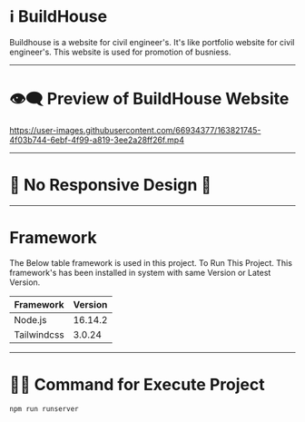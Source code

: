 # ℹ️ BuildHouse

Buildhouse is a website for civil engineer's. It's like portfolio website for civil engineer's. This website is used for promotion of busniess.

---

# 👁️‍🗨️ Preview of BuildHouse Website

https://user-images.githubusercontent.com/66934377/163821745-4f03b744-6ebf-4f99-a819-3ee2a28ff26f.mp4

---

# 📱 No Responsive Design 🥲

---

# Framework 

The Below table framework is used in this project. To Run This Project. This framework's has been installed in system with same Version or Latest Version.

| Framework  | Version |
| ------------- | ------------- |
| Node.js  | 16.14.2  |
| Tailwindcss  | 3.0.24  |

---

# 👨‍💻 Command for Execute Project

```bash
npm run runserver
```
